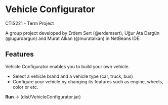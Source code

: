 # Vehicle Configurator 
CTIS221 - Term Project

A group project developed by Erdem Sert (@erdemsert), Uğur Ata Dargün (@ugurdargun) and Murat Alkan (@muratalkan) in NetBeans IDE.

## Features
Vehicle Configurator enables you to build your own vehicle.
- Select a vehicle brand and a vehicle type (car, truck, bus)
- Configure your vehicle by changing its features such as engine, wheels, color or etc.

**Run** -> (dist/VehicleConfigurator.jar)
